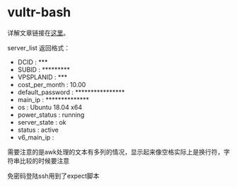 # vultr-bash

详解文章链接在[这里](http://mecha-su.cn/2019/12/21/toolman-1/)。

server_list
返回格式：
* DCID :  ***  
* SUBID :  *********  
* VPSPLANID :  ***  
* cost_per_month :  10.00  
* default_password :  ****************  
* main_ip :  **************  
* os :  Ubuntu 18.04 x64  
* power_status :  running  
* server_state :  ok  
* status :  active  
* v6_main_ip : 

需要注意的是awk处理的文本有多列的情况，显示起来像空格实际上是换行符，字符串比较的时候要注意

免密码登陆ssh用到了expect脚本